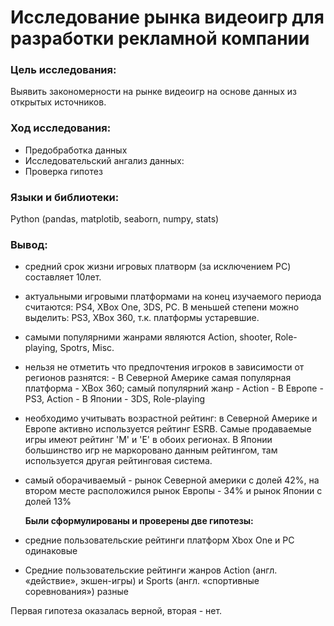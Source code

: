 # Исследование рынка видеоигр для разработки рекламной компании

### Цель исследования:

Выявить закономерности на рынке видеоигр на основе данных из открытых источников. 

### Ход исследования:

 - Предобработка данных
 - Исследовательский ангализ данных:
 - Проверка гипотез
 
### Языки и библиотеки:

Python (pandas, matplotib, seaborn, numpy, stats)

### Вывод:

- средний срок жизни игровых платворм (за исключением PC) составляет 10лет. 
- актуальными игровыми платформами на конец изучаемого периода считаются: PS4, XBox One, 3DS, PC. В меньшей степени можно выделить: PS3, XBox 360, т.к. платформы устаревшие.
- самыми популярними жанрами являются Action, shooter, Role-playing, Spotrs, Misc.
- нельзя не отметить что предпочтения игроков в зависимости от регионов разнятся: 
      - В Северной Америке самая популярная платформа - XBox 360; самый популярний жанр - Action
      - В Европе - PS3, Action
      - В Японии - 3DS, Role-playing
- необходимо учитывать возрастной рейтинг: в Северной Америке и Европе активно используется рейтинг  ESRB. Самые продаваемые игры имеют рейтинг 'М' и 'Е' в обоих регионах. В Японии большинство игр не маркоровано данным рейтингом, там используется другая рейтинговая система.
- самый оборачиваемый - рынок Северной америки с долей 42%, на втором месте расположился рынок Европы - 34% и рынок Японии с долей 13% 

    **Были сформулированы и проверены две гипотезы:** 
- средние пользовательские рейтинги платформ Xbox One и PC одинаковые
- Средние пользовательские рейтинги жанров Action (англ. «действие», экшен-игры) и Sports (англ. «спортивные соревнования») разные

Первая гипотеза оказалась верной, вторая - нет. 
